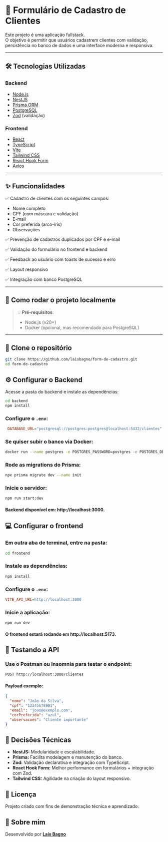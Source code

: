 # 🚀 Formulário de Cadastro de Clientes

Este projeto é uma aplicação fullstack.  
O objetivo é permitir que usuários cadastrem clientes com validação, persistência no banco de dados e uma interface moderna e responsiva.

---

## 🛠️ Tecnologias Utilizadas

### Backend
- [Node.js](https://nodejs.org/)
- [NestJS](https://nestjs.com/)
- [Prisma ORM](https://www.prisma.io/)
- [PostgreSQL](https://www.postgresql.org/)
- [Zod](https://zod.dev/) (validação)

### Frontend
- [React](https://react.dev/)
- [TypeScript](https://www.typescriptlang.org/)
- [Vite](https://vitejs.dev/)
- [Tailwind CSS](https://tailwindcss.com/)
- [React Hook Form](https://react-hook-form.com/)
- [Axios](https://axios-http.com/)

---

## ✨ Funcionalidades

✅ Cadastro de clientes com os seguintes campos:
- Nome completo
- CPF (com máscara e validação)
- E-mail
- Cor preferida (arco-íris)
- Observações

✅ Prevenção de cadastros duplicados por CPF e e-mail

✅ Validação do formulário no frontend e backend

✅ Feedback ao usuário com toasts de sucesso e erro

✅ Layout responsivo

✅ Integração com banco PostgreSQL

---

## 🚀 Como rodar o projeto localmente

> 💡 **Pré-requisitos**:
> - Node.js (v20+)
> - Docker (opcional, mas recomendado para PostgreSQL)

---

## 📂 Clone o repositório
```bash
git clone https://github.com/laisbagno/form-de-cadastro.git
cd form-de-cadastro
```
## ⚙️ Configurar o Backend

Acesse a pasta do backend e instale as dependências:

```bash
cd backend
npm install
```
### Configure o `.env`:
```ini
 DATABASE_URL="postgresql://postgres:postgres@localhost:5432/clientes"
```
### Se quiser subir o banco via Docker:
```bash
docker run --name postgres -e POSTGRES_PASSWORD=postgres -e POSTGRES_DB=clientes -p 5432:5432 -d postgres
```
### Rode as migrations do Prisma:
```bash
npx prisma migrate dev --name init
```

### Inicie o servidor:
```bash
npm run start:dev
```

#### Backend disponível em: http://localhost:3000.

## 💻 Configurar o frontend

### Em outra aba de terminal, entre na pasta:
```bash
cd frontend
```
### Instale as dependências:

```bash
npm install
```

### Configure o `.env`:
```ini
VITE_API_URL=http://localhost:3000
```

### Inicie a aplicação:
```bash
npm run dev
```

####  O frontend estará rodando em http://localhost:5173.

## 🧪 Testando a API
### Use o Postman ou Insomnia para testar o endpoint:
```bash
POST http://localhost:3000/clientes
```
#### Payload exemplo:
```json
{
  "nome": "João da Silva",
  "cpf": "12345678901",
  "email": "joao@exemplo.com",
  "corPreferida": "azul",
  "observacoes": "Cliente importante"
}
```
## 📝 Decisões Técnicas

- **NestJS:** Modularidade e escalabilidade.
- **Prisma:** Facilita modelagem e manutenção do banco.
- **Zod:** Validação declarativa e integração com TypeScript.
- **React Hook Form:** Melhor performance em formulários + integração com Zod.
- **Tailwind CSS:** Agilidade na criação do layout responsivo.

## 📄 Licença

Projeto criado com fins de demonstração técnica e aprendizado.

## 🙋 Sobre mim

Desenvolvido por [**Laís Bagno**](https://www.linkedin.com/in/laisbagno/) 